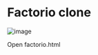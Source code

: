 # Factorio clone

![image](https://github.com/user-attachments/assets/282f9962-b011-4cfb-8022-9c6c6e057871)

Open factorio.html
